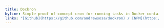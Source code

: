 ```yaml
---
title: Dockron
byline: Simple proof-of-concept cron for running tasks in Docker containers.
links: "[Github](https://github.com/andrewsosa/dockron) / [NPM](https://www.npmjs.com/package/dockron)"
---
```


